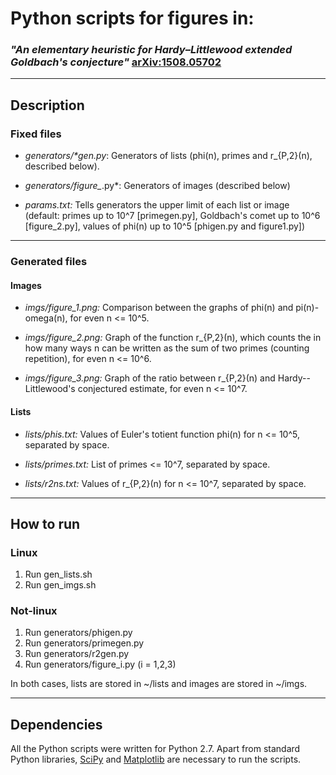 # Python scripts for figures in:
### *"An elementary heuristic for Hardy–Littlewood extended Goldbach's conjecture"* [arXiv:1508.05702](https://arxiv.org/abs/1508.05702)
 
----
## Description
### Fixed files
* *generators/\*gen.py*: Generators of lists (phi(n), primes and r\_{P,2}(n), described below).

* *generators/figure_*.py*: Generators of images (described below)

* *params.txt:* Tells generators the upper limit of each list or image (default: primes up to 10^7 [primegen.py], Goldbach's comet up to 10^6 [figure_2.py], values of phi(n) up to 10^5 [phigen.py and figure1.py])

----
### Generated files
#### Images
* *imgs/figure_1.png:* Comparison between the graphs of phi(n) and pi(n)-omega(n), for even n <= 10^5.

* *imgs/figure_2.png:* Graph of the function r\_{P,2}(n), which counts the in how many ways n can be written as the sum of two primes (counting repetition), for even n <= 10^6.

* *imgs/figure_3.png:* Graph of the ratio between r\_{P,2}(n) and Hardy--Littlewood's conjectured estimate, for even n <= 10^7.

#### Lists
* *lists/phis.txt:* Values of Euler's totient function phi(n) for n <= 10^5, separated by space.

* *lists/primes.txt:* List of primes <= 10^7, separated by space.

* *lists/r2ns.txt:* Values of r\_{P,2}(n) for n <= 10^7, separated by space.

----
## How to run

### Linux
 1. Run gen_lists.sh
 2. Run gen_imgs.sh
 
### Not-linux
 1. Run generators/phigen.py
 2. Run generators/primegen.py
 3. Run generators/r2gen.py
 4. Run generators/figure_i.py (i = 1,2,3)
 
In both cases, lists are stored in ~/lists and images are stored in ~/imgs.


----
## Dependencies

All the Python scripts were written for Python 2.7. Apart from standard Python libraries, [SciPy](https://www.scipy.org/) and [Matplotlib](https://matplotlib.org/) are necessary to run the scripts.
